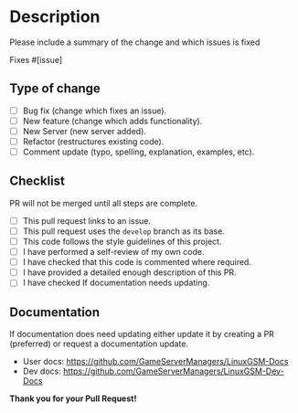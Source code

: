 # Description

Please include a summary of the change and which issues is fixed

Fixes #[issue]

## Type of change

* [ ] Bug fix (change which fixes an issue).
* [ ] New feature (change which adds functionality).
* [ ] New Server (new server added).
* [ ] Refactor (restructures existing code).
* [ ] Comment update (typo, spelling, explanation, examples, etc).

## Checklist

PR will not be merged until all steps are complete.

* [ ] This pull request links to an issue.
* [ ] This pull request uses the `develop` branch as its base.
* [ ] This code follows the style guidelines of this project.
* [ ] I have performed a self-review of my own code.
* [ ] I have checked that this code is commented where required.
* [ ] I have provided a detailed enough description of this PR.
* [ ] I have checked If documentation needs updating.

## Documentation

If documentation does need updating either update it by creating a PR (preferred) or request a documentation update.
* User docs: https://github.com/GameServerManagers/LinuxGSM-Docs
* Dev docs: https://github.com/GameServerManagers/LinuxGSM-Dev-Docs

**Thank you for your Pull Request!**
